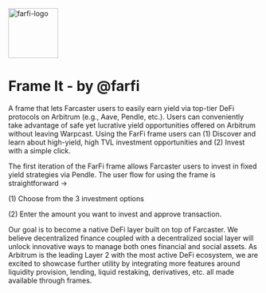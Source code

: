 <img src="https://github.com/unveiled-inc/farfi-arbitrum-buildathon/assets/73211553/2e7b8481-3b0b-4c0d-b1b5-884741172340" alt="farfi-logo" width="100">

# Frame It - by @farfi
A frame that lets Farcaster users to easily earn yield via top-tier DeFi protocols on Arbitrum (e.g., Aave, Pendle, etc.).
Users can conveniently take advantage of safe yet lucrative yield opportunities offered on Arbitrum without leaving Warpcast.
Using the FarFi frame users can (1) Discover and learn about high-yield, high TVL investment opportunities and (2) Invest with a simple click. 

The first iteration of the FarFi frame allows Farcaster users to invest in fixed yield strategies via Pendle.
The user flow for using the frame is straightforward → 

(1) Choose from the 3 investment options

(2) Enter the amount you want to invest and approve transaction.

Our goal is to become a native DeFi layer built on top of Farcaster.
We believe decentralized finance coupled with a decentralized social layer will unlock innovative ways to manage both ones financial and social assets.
As Arbitrum is the leading Layer 2 with the most active DeFi ecosystem, we are excited to showcase further utility by integrating more features around liquidity provision,
lending, liquid restaking, derivatives, etc. all made available through frames.
